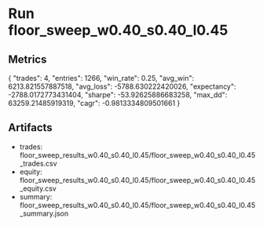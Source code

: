 # Run floor_sweep_w0.40_s0.40_l0.45

## Metrics
{
  "trades": 4,
  "entries": 1266,
  "win_rate": 0.25,
  "avg_win": 6213.821557887518,
  "avg_loss": -5788.630222420026,
  "expectancy": -2788.0172773431404,
  "sharpe": -53.92625886683258,
  "max_dd": 63259.21485919319,
  "cagr": -0.9813334809501661
}

## Artifacts
- trades: floor_sweep_results_w0.40_s0.40_l0.45/floor_sweep_w0.40_s0.40_l0.45_trades.csv
- equity: floor_sweep_results_w0.40_s0.40_l0.45/floor_sweep_w0.40_s0.40_l0.45_equity.csv
- summary: floor_sweep_results_w0.40_s0.40_l0.45/floor_sweep_w0.40_s0.40_l0.45_summary.json